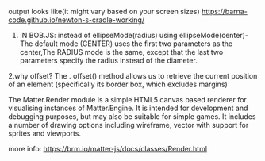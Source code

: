 output looks like(it might vary based on your screen sizes)
https://barna-code.github.io/newton-s-cradle-working/





1. IN BOB.JS:
instead of ellipseMode(radius) using ellipseMode(center)-The default mode (CENTER) uses the first two parameters as the center,The RADIUS mode is the same, except that the last two parameters specify the radius instead of the diameter. 

2.why offset?
The . offset() method allows us to retrieve the current position of an element (specifically its border box, which excludes margins) 

The Matter.Render module is a simple HTML5 canvas based renderer for visualising instances of Matter.Engine. It is intended for development and debugging purposes, but may also be suitable for simple games. It includes a number of drawing options including wireframe, vector with support for sprites and viewports.

more info: https://brm.io/matter-js/docs/classes/Render.html
